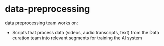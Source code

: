 # data-preprocessing
data preprocessing team works on:
- Scripts that process data (videos, audio transcripts, text) from the Data curation team into relevant segments for training the AI system

